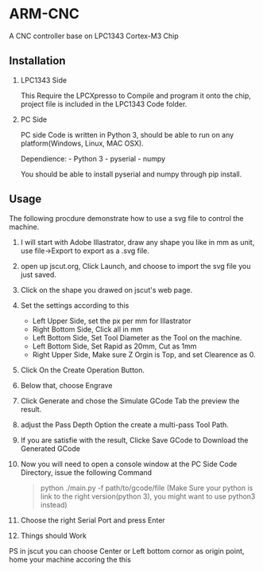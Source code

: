 ARM-CNC
=======

A CNC controller base on LPC1343 Cortex-M3 Chip

Installation
-------
1. LPC1343 Side

    This Require the LPCXpresso to Compile and program it onto the chip, project file is included in the LPC1343 Code         folder.
    
2. PC Side
    
    PC side Code is written in Python 3, should be able to run on any platform(Windows, Linux, MAC OSX).
    
    Dependience:
        - Python 3
        - pyserial
        - numpy
    
    You should be able to install pyserial and numpy through pip install.

Usage
------
The following procdure demonstrate how to use a svg file to control the machine.

1. I will start with Adobe Illastrator, draw any shape you like in mm as unit, 
    use file->Export to export as a .svg file.
2. open up jscut.org, Click Launch, and choose to import the svg file you just saved.
3. Click on the shape you drawed on jscut's web page.
4. Set the settings according to this
    - Left Upper Side, set the px per mm for Illastrator
    - Right Bottom Side, Click all in mm
    - Left Bottom Side, Set Tool Diameter as the Tool on the machine.
    - Left Bottom Side, Set Rapid as 20mm, Cut as 1mm
    - Right Upper Side, Make sure Z Orgin is Top, and set Clearence as 0.
5. Click On the Create Operation Button.
6. Below that, choose Engrave
7. Click Generate and chose the Simulate GCode Tab the preview the result.
8. adjust the Pass Depth Option the create a multi-pass Tool Path.
9. If you are satisfie with the result, Clicke Save GCode to Download the Generated GCode

10. Now you will need to open a console window at the PC Side Code Directory, issue the following Command
    > python ./main.py -f path/to/gcode/file
    > (Make Sure your python is link to the right version(python 3), you might want to use python3 instead)

11. Choose the right Serial Port and press Enter
12. Things should Work

PS in jscut you can choose Center or Left bottom cornor as origin point, home your machine accoring the this

